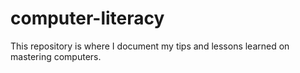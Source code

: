 # computer-literacy
This repository is where I document my tips and lessons learned on mastering computers.
